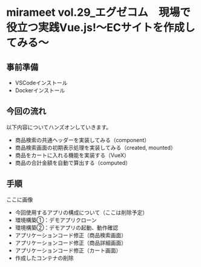 # mirameet vol.29_エグゼコム　現場で役立つ実践Vue.js!～ECサイトを作成してみる～

## 事前準備
- VSCodeインストール
- Dockerインストール

## 今回の流れ
以下内容についてハンズオンしていきます。
- 商品検索の共通ヘッダーを実装してみる（component）
- 商品検索画面の初期表示処理を実装してみる（created, mounted）
- 商品をカートに入れる機能を実装する（VueX）
- 商品の合計金額を自動で算出する（computed）

## 手順

ここに画像

- 今回使用するアプリの構成について（ここは削除予定）
- 環境構築①：デモアプリクローン
- 環境構築②：デモアプリの起動、動作確認
- アプリケーションコード修正（商品検索画面）
- アプリケーションコード修正（商品詳細画面）
- アプリケーションコード修正（カート画面）
- 作成したコンテナの削除